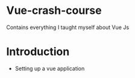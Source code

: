 # Vue-crash-course
Contains everything I taught myself about Vue Js

# Introduction
- Setting up a vue application
